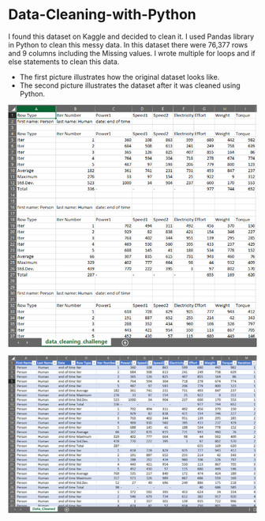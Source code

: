 # Data-Cleaning-with-Python

I found this dataset on Kaggle and decided to clean it. I used Pandas library in Python to clean this messy data. In this dataset there were 76,377 rows and 9 columns including the Missing values. I wrote multiple for loops and if else statements to clean this data. 

- The first picture illustrates how the original dataset looks like. 
- The second picture illustrates the dataset after it was cleaned using Python.


![](Messy_Data.PNG)

![](Cleaned_Data.PNG)
